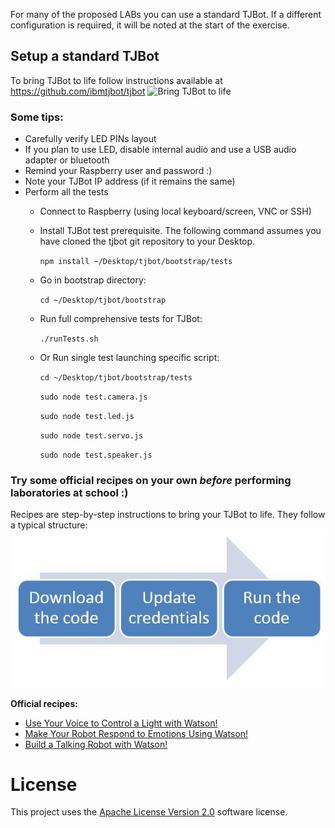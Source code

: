 For many of the proposed LABs you can use a standard TJBot. If a different configuration is required, it will be noted at the start of the exercise.

## Setup a standard TJBot
To bring TJBot to life follow instructions available at https://github.com/ibmtjbot/tjbot
![Bring TJBot to life](https://github.com/ibmtjbot/tjbot/raw/master/images/tjbot.jpg)

### Some tips:

* Carefully verify LED PINs layout
* If you plan to use LED, disable internal audio and use a USB audio adapter or bluetooth
* Remind your Raspberry user and password :)
* Note your TJBot IP address (if it remains the same)
* Perform all the tests
  * Connect to Raspberry (using local keyboard/screen, VNC or SSH)
  * Install TJBot test prerequisite. The following command assumes you have cloned the tjbot git repository to your Desktop.

    `npm install ~/Desktop/tjbot/bootstrap/tests`

  * Go in bootstrap directory:

    `cd ~/Desktop/tjbot/bootstrap`

  * Run full comprehensive tests for TJBot:

    `./runTests.sh`

  * Or Run single test launching specific script:

    `cd ~/Desktop/tjbot/bootstrap/tests`
    
    `sudo node test.camera.js`
    
    `sudo node test.led.js`
    
    `sudo node test.servo.js`
    
    `sudo node test.speaker.js`

### Try some official recipes on your own *before* performing laboratories at school :)

Recipes are step-by-step instructions to bring your TJBot to life. They follow a typical structure:
![recipe structure](https://github.com/fmanclossi/TJBot-playbook/blob/master/setup/Images/TJBot%20Lab%20-%20Recipe%20structure.jpg)

**Official recipes:**
* [Use Your Voice to Control a Light with Watson!](http://www.instructables.com/id/Use-Your-Voice-to-Control-a-Light-With-Watson/)
* [Make Your Robot Respond to Emotions Using Watson!](http://www.instructables.com/id/Make-Your-Robot-Respond-to-Emotions-Using-Watson/)
* [Build a Talking Robot with Watson!](http://www.instructables.com/id/Make-Your-Robot-Respond-to-Emotions-Using-Watson/)

# License  
This project uses the [Apache License Version 2.0](https://github.com/fmanclossi/TJBot-playbook/blob/master/LICENSE) software license.  
